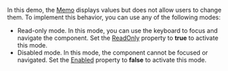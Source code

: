 In this demo, the [Memo](https://docs.devexpress.com/Blazor/DevExpress.Blazor.DxMemo) displays values but does not allow users to change them. To implement this behavior, you can use any of the following modes:

*   Read-only mode. In this mode, you can use the keyboard to focus and navigate the component. Set the [ReadOnly](https://docs.devexpress.com/Blazor/DevExpress.Blazor.Base.DxTextEditorBase.ReadOnly) property to **true** to activate this mode.
*   Disabled mode. In this mode, the component cannot be focused or navigated. Set the [Enabled](https://docs.devexpress.com/Blazor/DevExpress.Blazor.Base.DxDataEditorBase-2.Enabled) property to **false** to activate this mode.
